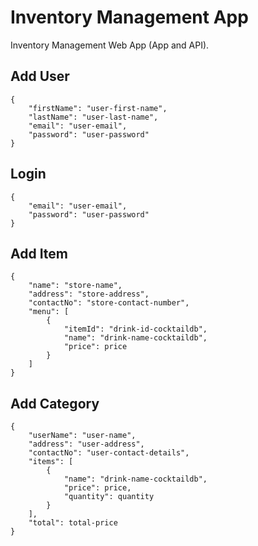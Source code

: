 # Inventory Management App

Inventory Management Web App (App and API).

## Add User

```
{
    "firstName": "user-first-name",
    "lastName": "user-last-name",
    "email": "user-email",
    "password": "user-password"
}
```

## Login

```
{
    "email": "user-email",
    "password": "user-password"
}
```

## Add Item

```
{
    "name": "store-name",
    "address": "store-address",
    "contactNo": "store-contact-number",
    "menu": [
        {
            "itemId": "drink-id-cocktaildb",
            "name": "drink-name-cocktaildb",
            "price": price
        }
    ]
}
```

## Add Category

```
{
    "userName": "user-name",
    "address": "user-address",
    "contactNo": "user-contact-details",
    "items": [
        {
            "name": "drink-name-cocktaildb",
            "price": price,
            "quantity": quantity
        }
    ],
    "total": total-price
}
```

